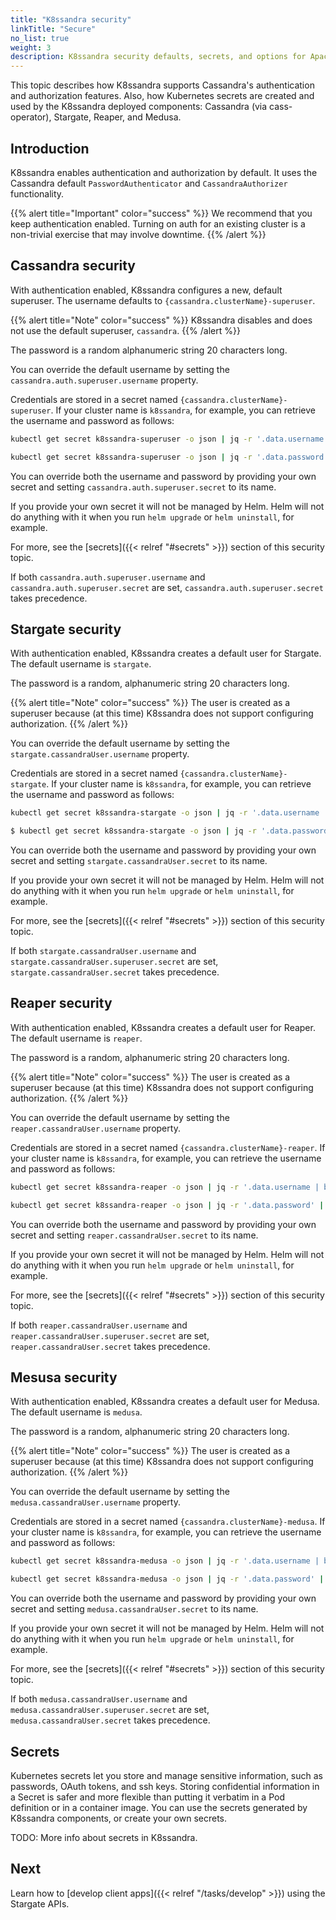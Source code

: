 ```yaml
---
title: "K8ssandra security"
linkTitle: "Secure"
no_list: true
weight: 3
description: K8ssandra security defaults, secrets, and options for Apache Cassandra&reg; authentication and role-based authorization.
---
```


This topic describes how K8ssandra supports Cassandra's authentication and authorization features. Also, how Kubernetes secrets are created and used by the K8ssandra deployed components: Cassandra (via cass-operator), Stargate, Reaper, and Medusa. 

## Introduction

K8ssandra enables authentication and authorization by default. It uses the Cassandra default `PasswordAuthenticator` and `CassandraAuthorizer` functionality.  

{{% alert title="Important" color="success" %}}
We recommend that you keep authentication enabled. Turning on auth for an existing cluster is a non-trivial exercise that may involve downtime.
{{% /alert %}}

## Cassandra security

With authentication enabled, K8ssandra configures a new, default superuser. The username defaults to `{cassandra.clusterName}-superuser`. 

{{% alert title="Note" color="success" %}}
K8ssandra disables and does not use the default superuser, `cassandra`.
{{% /alert %}}

The password is a random alphanumeric string 20 characters long.

You can override the default username by setting the `cassandra.auth.superuser.username` property.

Credentials are stored in a secret named `{cassandra.clusterName}-superuser`. If your cluster name is `k8ssandra`, for example, you can retrieve the username and password as follows:

```bash
kubectl get secret k8ssandra-superuser -o json | jq -r '.data.username | base64 --decode
```

```bash
kubectl get secret k8ssandra-superuser -o json | jq -r '.data.password' | base64 --decode
```

You can override both the username and password by providing your own secret and setting `cassandra.auth.superuser.secret` to its name.

If you provide your own secret it will not be managed by Helm. Helm will not do anything with it when you run `helm upgrade` or `helm uninstall`, for example.

For more, see the [secrets]({{< relref "#secrets" >}}) section of this security topic.

If both `cassandra.auth.superuser.username` and `cassandra.auth.superuser.secret` are set, `cassandra.auth.superuser.secret` takes precedence.

## Stargate security

With authentication enabled, K8ssandra creates a default user for Stargate. The default username is `stargate`. 

The password is a random, alphanumeric string 20 characters long.

{{% alert title="Note" color="success" %}}
The user is created as a superuser because (at this time) K8ssandra does not support configuring authorization.
{{% /alert %}}

You can override the default username by setting the `stargate.cassandraUser.username` property.

Credentials are stored in a secret named `{cassandra.clusterName}-stargate`. If your cluster name is `k8ssandra`, for example, you can retrieve the username and password as follows:

```bash
kubectl get secret k8ssandra-stargate -o json | jq -r '.data.username | base64 --decode
```

```bash
$ kubectl get secret k8ssandra-stargate -o json | jq -r '.data.password' | base64 --decode
```

You can override both the username and password by providing your own secret and setting `stargate.cassandraUser.secret` to its name. 

If you provide your own secret it will not be managed by Helm. Helm will not do anything with it when you run `helm upgrade` or `helm uninstall`, for example.

For more, see the [secrets]({{< relref "#secrets" >}}) section of this security topic.

If both `stargate.cassandraUser.username` and `stargate.cassandraUser.superuser.secret` are set, `stargate.cassandraUser.secret` takes precedence.

## Reaper security

With authentication enabled, K8ssandra creates a default user for Reaper. The default username is `reaper`. 

The password is a random, alphanumeric string 20 characters long.

{{% alert title="Note" color="success" %}}
The user is created as a superuser because (at this time) K8ssandra does not support configuring authorization.
{{% /alert %}}

You can override the default username by setting the `reaper.cassandraUser.username` property.

Credentials are stored in a secret named `{cassandra.clusterName}-reaper`. If your cluster name is `k8ssandra`, for example, you can retrieve the username and password as follows:

```bash
kubectl get secret k8ssandra-reaper -o json | jq -r '.data.username | base64 --decode
```

```bash
kubectl get secret k8ssandra-reaper -o json | jq -r '.data.password' | base64 --decode
```

You can override both the username and password by providing your own secret and setting `reaper.cassandraUser.secret` to its name.

If you provide your own secret it will not be managed by Helm. Helm will not do anything with it when you run `helm upgrade` or `helm uninstall`, for example.

For more, see the [secrets]({{< relref "#secrets" >}}) section of this security topic.

If both `reaper.cassandraUser.username` and `reaper.cassandraUser.superuser.secret` are set, `reaper.cassandraUser.secret` takes precedence.

## Mesusa security

With authentication enabled, K8ssandra creates a default user for Medusa. The default username is `medusa`. 

The password is a random, alphanumeric string 20 characters long.

{{% alert title="Note" color="success" %}}
The user is created as a superuser because (at this time) K8ssandra does not support configuring authorization.
{{% /alert %}}

You can override the default username by setting the `medusa.cassandraUser.username` property.

Credentials are stored in a secret named `{cassandra.clusterName}-medusa`. If your cluster name is `k8ssandra`, for example, you can retrieve the username and password as follows:

```bash
kubectl get secret k8ssandra-medusa -o json | jq -r '.data.username | base64 --decode
```

```bash
kubectl get secret k8ssandra-medusa -o json | jq -r '.data.password' | base64 --decode
```

You can override both the username and password by providing your own secret and setting `medusa.cassandraUser.secret` to its name.

If you provide your own secret it will not be managed by Helm. Helm will not do anything with it when you run `helm upgrade` or `helm uninstall`, for example.

For more, see the [secrets]({{< relref "#secrets" >}}) section of this security topic.

If both `medusa.cassandraUser.username` and `medusa.cassandraUser.superuser.secret` are set, `medusa.cassandraUser.secret` takes precedence.

## Secrets

Kubernetes secrets let you store and manage sensitive information, such as passwords, OAuth tokens, and ssh keys. Storing confidential information in a Secret is safer and more flexible than putting it verbatim in a Pod definition or in a container image. You can use the secrets generated by K8ssandra components, or create your own secrets.

TODO: More info about secrets in K8ssandra.

## Next

Learn how to [develop client apps]({{< relref "/tasks/develop" >}}) using the Stargate APIs. 

